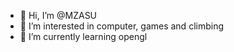 - 👋 Hi, I’m @MZASU
- 👀 I’m interested in computer, games and climbing
- 🌱 I’m currently learning opengl

<!---
MZASU/MZASU is a ✨ special ✨ repository because its `README.md` (this file) appears on your GitHub profile.
You can click the Preview link to take a look at your changes.
--->
